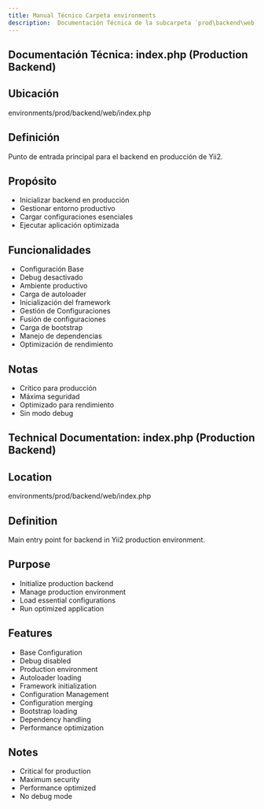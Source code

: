 ```yaml
---
title: Manual Técnico Carpeta environments
description:  Documentación Técnica de la subcarpeta `prod\backend\web`
---
```


## Documentación Técnica: index.php (Production Backend)

## Ubicación
environments/prod/backend/web/index.php

## Definición
Punto de entrada principal para el backend en producción de Yii2.

## Propósito
- Inicializar backend en producción
- Gestionar entorno productivo
- Cargar configuraciones esenciales
- Ejecutar aplicación optimizada

## Funcionalidades
- Configuración Base
- Debug desactivado
- Ambiente productivo
- Carga de autoloader
- Inicialización del framework
- Gestión de Configuraciones
- Fusión de configuraciones
- Carga de bootstrap
- Manejo de dependencias
- Optimización de rendimiento

## Notas
- Crítico para producción
- Máxima seguridad
- Optimizado para rendimiento
- Sin modo debug

## Technical Documentation: index.php (Production Backend)

## Location
environments/prod/backend/web/index.php

## Definition
Main entry point for backend in Yii2 production environment.

## Purpose
- Initialize production backend
- Manage production environment
- Load essential configurations
- Run optimized application

## Features
- Base Configuration
- Debug disabled
- Production environment
- Autoloader loading
- Framework initialization
- Configuration Management
- Configuration merging
- Bootstrap loading
- Dependency handling
- Performance optimization

## Notes
- Critical for production
- Maximum security
- Performance optimized
- No debug mode


